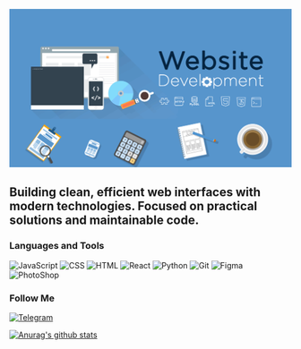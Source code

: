 ![Header](https://github.com/hq1956/hq1956/blob/main/assets/243078834-72903324-cf57-4e90-80a6-ed3c9734e0ed.gif)

## Building clean, efficient web interfaces with modern technologies. Focused on practical solutions and maintainable code.

### Languages and Tools
![JavaScript](https://img.shields.io/badge/JavaScript-33434F?style-for-the-badge&logo=JavaScript)
![CSS](https://img.shields.io/badge/CSS-33434F?style-for-the-badge&logo=CSS)
![HTML](https://img.shields.io/badge/HTML-33434F?style-for-the-badge&logo=html)
![React](https://img.shields.io/badge/React-33434F?style-for-the-badge&logo=React)
![Python](https://img.shields.io/badge/Python-33434F?style-for-the-badge&logo=Python)
![Git](https://img.shields.io/badge/Git-33434F?style-for-the-badge&logo=Git)
![Figma](https://img.shields.io/badge/Figma-33434F?style-for-the-badge&logo=Figma)
![PhotoShop](https://img.shields.io/badge/PhotoShop-33434F?style-for-the-badge&logo=Ps)

### Follow Me
[![Telegram](https://img.shields.io/badge/Telegram-33434F?style-for-the-badge&logo=telegram)](https://t.me/TPEHBOLOH88)

[![Anurag's github stats](https://github-readme-stats.vercel.app/api?username=hq1956&show_icons=true)](https://github.com/hq1956/github-readme-stats)